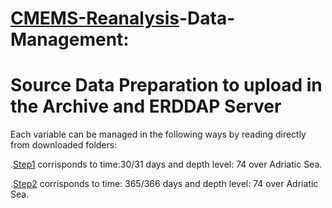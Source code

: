 # [CMEMS-Reanalysis](https://resources.marine.copernicus.eu/products)-Data-Management: 

# Source Data Preparation to upload in the Archive and ERDDAP Server

Each variable can be managed in the following ways by reading directly from downloaded folders:

.[Step1](https://github.com/007-Ozalp/CMEMS-Reanalysis-Data-Management/blob/main/step_1_CMEMS_REANALYSIS_AdriaticSea.ipynb) corrisponds to time:30/31 days and depth level: 74 over Adriatic Sea.

.[Step2](https://github.com/007-Ozalp/CMEMS-Reanalysis-Data-Management/blob/main/step_2_CMEMS_REANALYSIS_AdriaticSea.ipynb) corrisponds to time: 365/366 days and depth level: 74  over Adriatic Sea.

